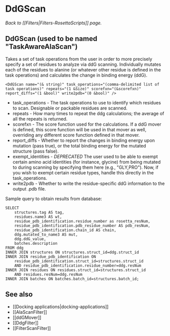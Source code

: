 # DdGScan
*Back to [[Filters|Filters-RosettaScripts]] page.*
## DdGScan (used to be named "TaskAwareAlaScan")

Takes a set of task operations from the user in order to more precisely specify a set of residues to analyze via ddG scanning. Individually mutates each of the residues to alanine (or whatever other residue is defined in the task operations) and calculates the change in binding energy (ddG).

```
<DdGScan name="(& string)" task_operations="(comma-delimited list of task operations)" repeats="(1 &Size)" scorefxn="(&scorefxn)" report_diffs="(1 &bool)" write2pdb="(0 &bool)" />
```

-   task\_operations - The task operations to use to identify which residues to scan. Designable or packable residues are scanned.
-   repeats - How many times to repeat the ddg calculations; the average of all the repeats is returned.
-   scorefxn - The score function used for the calculations. If a ddG mover is defined, this score function will be used in that mover as well, overriding any different score function defined in that mover.
-   report\_diffs - Whether to report the changes in binding energy upon mutation (pass true), or the total binding energy for the mutated structure (pass false).
-   exempt\_identities - *DEPRECATED* The user used to be able to exempt certain amino acid identities (for instance, glycine) from being mutated to during scanning by specifying them here (e.g., "GLY,PRO"). Now, if you wish to exempt certain residue types, handle this directly in the task\_operations.
-   write2pdb - Whether to write the residue-specific ddG information to the output .pdb file.

Sample query to obtain results from database:
```
SELECT 
    structures.tag AS tag, 
    residues.name3 AS wt, 
    residue_pdb_identification.residue_number as rosetta_resNum, 
    residue_pdb_identification.pdb_residue_number AS pdb_resNum, 
    residue_pdb_identification.chain_id AS chain, 
    ddg.mutated_to_name3 AS mut, 
    ddg.ddG_value, 
    batches.description 
FROM ddg 
INNER JOIN structures ON structures.struct_id=ddg.struct_id 
INNER JOIN residue_pdb_identification ON 
    residue_pdb_identification.struct_id=structures.struct_id 
    AND residue_pdb_identification.residue_number=ddg.resNum 
INNER JOIN residues ON residues.struct_id=structures.struct_id 
    AND residues.resNum=ddg.resNum 
INNER JOIN batches ON batches.batch_id=structures.batch_id;
```


## See also

* [[Docking applications|docking-applications]]
* [[AlaScanFilter]]
* [[ddGMover]]
* [[DdgFilter]]
* [[FilterScanFilter]]

